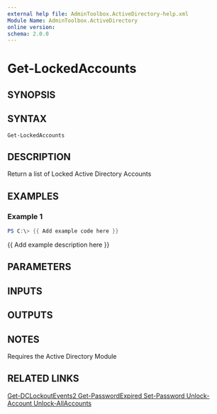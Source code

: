 ```yaml
---
external help file: AdminToolbox.ActiveDirectory-help.xml
Module Name: AdminToolbox.ActiveDirectory
online version:
schema: 2.0.0
---
```


# Get-LockedAccounts

## SYNOPSIS

## SYNTAX

```
Get-LockedAccounts
```

## DESCRIPTION
Return a list of Locked Active Directory Accounts

## EXAMPLES

### Example 1
```powershell
PS C:\> {{ Add example code here }}
```

{{ Add example description here }}

## PARAMETERS

## INPUTS

## OUTPUTS

## NOTES
Requires the Active Directory Module

## RELATED LINKS

[Get-DCLockoutEvents2
Get-PasswordExpired
Set-Password
Unlock-Account
Unlock-AllAccounts]()


